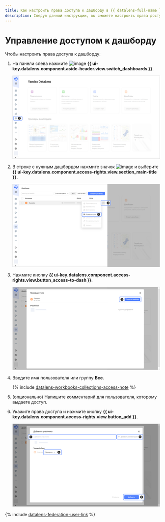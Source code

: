 ```yaml
---
title: Как настроить права доступа к дашборду в {{ datalens-full-name }}
description: Следуя данной инструкции, вы сможете настроить права доступа к дашборду.
---
```


# Управление доступом к дашборду

Чтобы настроить права доступа к дашборду:

1. На панели слева нажмите ![image](../../../_assets/console-icons/layout-cells-large.svg) **{{ ui-key.datalens.component.aside-header.view.switch_dashboards }}**.
   
   ![screen01](../../../_assets/datalens/operations/dashboard/manage-access/screen01.png)

1. В строке с нужным дашбордом нажмите значок ![image](../../../_assets/console-icons/ellipsis.svg) и выберите **{{ ui-key.datalens.component.access-rights.view.section_main-title }}**.

   ![screen02](../../../_assets/datalens/operations/dashboard/manage-access/screen02.png)

1. Нажмите кнопку **{{ ui-key.datalens.component.access-rights.view.button_access-to-dash }}**.

   ![screen03](../../../_assets/datalens/operations/dashboard/manage-access/screen03.png)

1. Введите имя пользователя или группу **Все**.


   {% include [datalens-workbooks-collections-access-note](../../../_includes/datalens/operations/datalens-workbooks-collections-access-note.md) %}
   

1. (опционально) Напишите комментарий для пользователя, которому выдаете доступ.
1. Укажите права доступа и нажмите кнопку **{{ ui-key.datalens.component.access-rights.view.button_add }}**.

   ![screen04](../../../_assets/datalens/operations/dashboard/manage-access/screen04.png)


{% include [datalens-federation-user-link](../../../_includes/datalens/datalens-federation-user-link.md) %}

